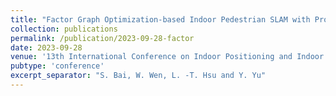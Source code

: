 ```yaml
---
title: "Factor Graph Optimization-based Indoor Pedestrian SLAM with Probabilistic Exact Activity Loop Closures using Smartphone"
collection: publications
permalink: /publication/2023-09-28-factor
date: 2023-09-28
venue: '13th International Conference on Indoor Positioning and Indoor Navigation (IPIN)'
pubtype: 'conference'
excerpt_separator: "S. Bai, W. Wen, L. -T. Hsu and Y. Yu"
---
```


